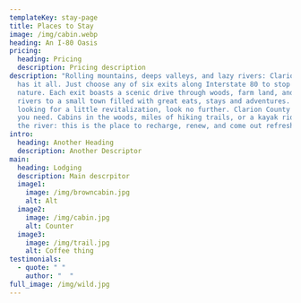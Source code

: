 ```yaml
---
templateKey: stay-page
title: Places to Stay
image: /img/cabin.webp
heading: An I-80 Oasis
pricing:
  heading: Pricing
  description: Pricing description
description: "Rolling mountains, deeps valleys, and lazy rivers: Clarion County
  has it all. Just choose any of six exits along Interstate 80 to stop and enjoy
  nature. Each exit boasts a scenic drive through woods, farm land, and along
  rivers to a small town filled with great eats, stays and adventures. If you're
  looking for a little revitalization, look no further. Clarion County has all
  you need. Cabins in the woods, miles of hiking trails, or a kayak ride down
  the river: this is the place to recharge, renew, and come out refreshed."
intro:
  heading: Another Heading
  description: Another Descriptor
main:
  heading: Lodging
  description: Main descrpitor
  image1:
    image: /img/browncabin.jpg
    alt: Alt
  image2:
    image: /img/cabin.jpg
    alt: Counter
  image3:
    image: /img/trail.jpg
    alt: Coffee thing
testimonials:
  - quote: " "
    author: "  "
full_image: /img/wild.jpg
---
```

